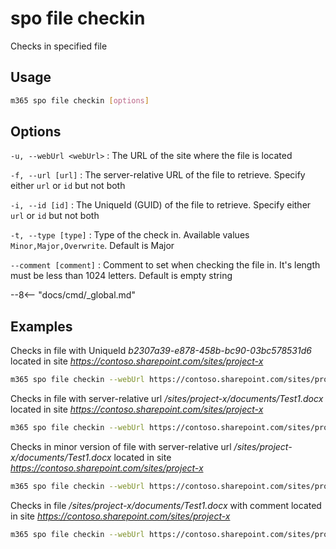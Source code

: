 # spo file checkin

Checks in specified file

## Usage

```sh
m365 spo file checkin [options]
```

## Options

`-u, --webUrl <webUrl>`
: The URL of the site where the file is located

`-f, --url [url]`
: The server-relative URL of the file to retrieve. Specify either `url` or `id` but not both

`-i, --id [id]`
: The UniqueId (GUID) of the file to retrieve. Specify either `url` or `id` but not both

`-t, --type [type]`
: Type of the check in. Available values `Minor,Major,Overwrite`. Default is Major

`--comment [comment]`
: Comment to set when checking the file in. It\'s length must be less than 1024 letters. Default is empty string

--8<-- "docs/cmd/_global.md"

## Examples

Checks in file with UniqueId _b2307a39-e878-458b-bc90-03bc578531d6_ located in site _https://contoso.sharepoint.com/sites/project-x_

```sh
m365 spo file checkin --webUrl https://contoso.sharepoint.com/sites/project-x --id 'b2307a39-e878-458b-bc90-03bc578531d6'
```

Checks in file with server-relative url _/sites/project-x/documents/Test1.docx_ located in site _https://contoso.sharepoint.com/sites/project-x_

```sh
m365 spo file checkin --webUrl https://contoso.sharepoint.com/sites/project-x --url '/sites/project-x/documents/Test1.docx'
```

Checks in minor version of file with server-relative url _/sites/project-x/documents/Test1.docx_ located in site _https://contoso.sharepoint.com/sites/project-x_

```sh
m365 spo file checkin --webUrl https://contoso.sharepoint.com/sites/project-x --url '/sites/project-x/documents/Test1.docx' --type Minor
```

Checks in file _/sites/project-x/documents/Test1.docx_ with comment located in site _https://contoso.sharepoint.com/sites/project-x_

```sh
m365 spo file checkin --webUrl https://contoso.sharepoint.com/sites/project-x --url '/sites/project-x/documents/Test1.docx' --comment 'approved'
```
